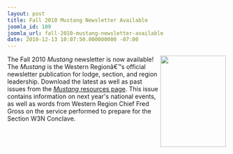 ```yaml
---
layout: post
title: Fall 2010 Mustang Newsletter Available
joomla_id: 109
joomla_url: fall-2010-mustang-newsletter-available
date: 2010-12-13 10:07:50.000000000 -07:00
---
```

<img src=http://www.western.oa-bsa.org/images/mustang_q3_10thumb.png width=150 height=210 align=right style=padding-right:3px;padding-bottom:3px>
The Fall 2010 <i>Mustang</i> newsletter is now available! The <i>Mustang</i> is the Western Regionâ€™s official newsletter publication for lodge, section, and region leadership. Download the latest as well as past issues from the <a href=http://western.oa-bsa.org/resources/mustang/><i>Mustang</i> resources page</a>.  This issue contains information on next year's national events, as well as words from Western Region Chief Fred Gross on the service performed to prepare for the Section W3N Conclave.
